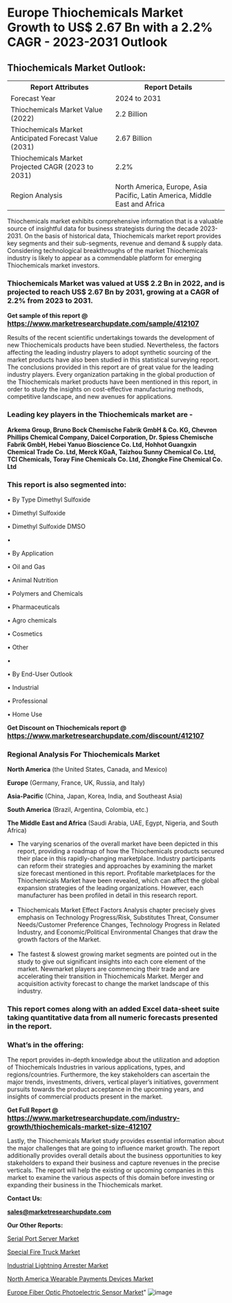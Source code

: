 # Europe Thiochemicals Market Growth to US$ 2.67 Bn with a 2.2% CAGR - 2023-2031 Outlook

<html>
<body>

<h2>Thiochemicals Market Outlook:</h2>

<table>
  <tr>
    <th>Report Attributes</th>
    <th>Report Details</th>
  </tr>
  <tr>
    <td>Forecast Year</td>
    <td>2024 to 2031</td>
  </tr>
  <tr>
    <td>Thiochemicals Market Value (2022)</td>
    <td>2.2 Billion</td>
  </tr>
  <tr>
    <td>Thiochemicals Market Anticipated Forecast Value (2031)</td>
    <td>2.67 Billion</td>
  </tr>
  <tr>
    <td>Thiochemicals Market Projected CAGR (2023 to 2031)</td>
    <td>2.2%</td>
  </tr>
  <tr>
    <td>Region Analysis</td>
    <td>North America, Europe, Asia Pacific, Latin America, Middle East and Africa</td>
  </tr>
</table>

</body>
</html>

Thiochemicals market exhibits comprehensive information that is a valuable source of insightful data for business strategists during the decade 2023-2031. On the basis of historical data, Thiochemicals market report provides key segments and their sub-segments, revenue and demand &amp; supply data. Considering technological breakthroughs of the market Thiochemicals industry is likely to appear as a commendable platform for emerging Thiochemicals market investors.

<strong><h3>Thiochemicals Market was valued at US$ 2.2 Bn in 2022, and is projected to reach US$ 2.67 Bn by 2031, growing at a CAGR of 2.2% from 2023 to 2031.</h3></strong>

<strong>Get sample of this report @ <a href=https://www.marketresearchupdate.com/sample/412107><font size=3 color=#0000ff>https://www.marketresearchupdate.com/sample/412107</font></a></strong>

Results of the recent scientific undertakings towards the development of new Thiochemicals products have been studied. Nevertheless, the factors affecting the leading industry players to adopt synthetic sourcing of the market products have also been studied in this statistical surveying report. The conclusions provided in this report are of great value for the leading industry players. Every organization partaking in the global production of the Thiochemicals market products have been mentioned in this report, in order to study the insights on cost-effective manufacturing methods, competitive landscape, and new avenues for applications.

<strong><h3>Leading key players in the Thiochemicals market are -</h3></strong>

<strong>Arkema Group, Bruno Bock Chemische Fabrik GmbH & Co. KG, Chevron Phillips Chemical Company, Daicel Corporation, Dr. Spiess Chemische Fabrik GmbH, Hebei Yanuo Bioscience Co. Ltd, Hohhot Guangxin Chemical Trade Co. Ltd, Merck KGaA, Taizhou Sunny Chemical Co. Ltd, TCI Chemicals, Toray Fine Chemicals Co. Ltd, Zhongke Fine Chemical Co. Ltd</strong>

<strong><h3>This report is also segmented into:</h3></strong>

• By Type Dimethyl Sulfoxide 

• Dimethyl Sulfoxide

• Dimethyl Sulfoxide DMSO

• 

• By Application

• Oil and Gas

• Animal Nutrition

•  Polymers and Chemicals

• Pharmaceuticals

• Agro chemicals

• Cosmetics

• Other

• 

• By End-User Outlook 

• Industrial

• Professional

• Home Use

<strong>Get Discount on Thiochemicals report @ <a href=https://www.marketresearchupdate.com/discount/412107><font size=3 color=#0000ff>https://www.marketresearchupdate.com/discount/412107</font></a></strong>

<strong><h3>Regional Analysis For Thiochemicals Market</h3></strong>

<strong>North America</strong> (the United States, Canada, and Mexico)

<strong>Europe</strong> (Germany, France, UK, Russia, and Italy)

<strong>Asia-Pacific</strong> (China, Japan, Korea, India, and Southeast Asia)

<strong>South America</strong> (Brazil, Argentina, Colombia, etc.)

<strong>The Middle East and Africa</strong> (Saudi Arabia, UAE, Egypt, Nigeria, and South Africa)

<ul>
  <li>The varying scenarios of the overall market have been depicted in this report, providing a roadmap of how the Thiochemicals products secured their place in this rapidly-changing marketplace. Industry participants can reform their strategies and approaches by examining the market size forecast mentioned in this report. Profitable marketplaces for the Thiochemicals Market have been revealed, which can affect the global expansion strategies of the leading organizations. However, each manufacturer has been profiled in detail in this research report.</li><br>
  <li>Thiochemicals Market Effect Factors Analysis chapter precisely gives emphasis on Technology Progress/Risk, Substitutes Threat, Consumer Needs/Customer Preference Changes, Technology Progress in Related Industry, and Economic/Political Environmental Changes that draw the growth factors of the Market.</li><br>
  <li>The fastest &amp; slowest growing market segments are pointed out in the study to give out significant insights into each core element of the market. Newmarket players are commencing their trade and are accelerating their transition in Thiochemicals Market. Merger and acquisition activity forecast to change the market landscape of this industry.</li>
</ul>
<strong><h3>This report comes along with an added Excel data-sheet suite taking quantitative data from all numeric forecasts presented in the report.</h3></strong>

<strong><h3>What’s in the offering:</h3></strong> The report provides in-depth knowledge about the utilization and adoption of Thiochemicals Industries in various applications, types, and regions/countries. Furthermore, the key stakeholders can ascertain the major trends, investments, drivers, vertical player’s initiatives, government pursuits towards the product acceptance in the upcoming years, and insights of commercial products present in the market.

<strong>Get Full Report @ <a href=https://www.marketresearchupdate.com/industry-growth/thiochemicals-market-size-412107><font size=3 color=#0000ff>https://www.marketresearchupdate.com/industry-growth/thiochemicals-market-size-412107</font></a></strong>

Lastly, the Thiochemicals Market study provides essential information about the major challenges that are going to influence market growth. The report additionally provides overall details about the business opportunities to key stakeholders to expand their business and capture revenues in the precise verticals. The report will help the existing or upcoming companies in this market to examine the various aspects of this domain before investing or expanding their business in the Thiochemicals market.

<strong>Contact Us:</strong>

<strong>sales@marketresearchupdate.com</strong>

<strong>Our Other Reports:</strong>

<a href=https://www.linkedin.com/pulse/serial-port-server-market-witness-huge-growth>Serial Port Server Market</a>

<a href=https://www.linkedin.com/pulse/special-fire-truck-market-future-scope-demands-projected>Special Fire Truck Market</a>

<a href=https://www.linkedin.com/pulse/industrial-lightning-arrester-market-2023-analysis-growth>Industrial Lightning Arrester Market</a>

<a href=https://www.linkedin.com/pulse/north-america-wearable-payments-devices-market>North America Wearable Payments Devices Market</a>

<a href=https://www.linkedin.com/pulse/europe-fiber-optic-photoelectric-sensor-market-expecting>Europe Fiber Optic Photoelectric Sensor Market</a>"
![image](https://github.com/rutujamande/Market-Report-Analysis/assets/158454097/53aec341-6be0-41ae-a6a0-ff9b410913ef)
